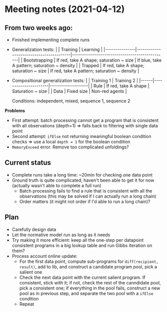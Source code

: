 # Meeting notes (2021-04-12)

## From two weeks ago:

- Finished implementing complete runs
- Generalization tests:
  |               | Training                                | Learning                                      |
  |---------------|-----------------------------------------|-----------------------------------------------|
  | Bootstrapping | If red, take A shape; saturation ~ size | If blue, take A pattern; saturation ~ density |
  | Trapped       | If red, take A shape; saturation ~ size | If red, take A pattern; saturation ~ density  |
- Compositional generalization tests:
  |      | Training 1           | Training 2        |
  |------|----------------------|-------------------|
  | Rule | If red, take A shape | Saturation ~ size |
  | Data | Fixed size           | Non-red agents    |

  Conditions: independent, mixed, sequence 1, sequence 2

**Problems**

- First attempt: batch processing cannot get a program that is consistent with all observations (depth=1) => falls back to filtering with single data point
- Second attempt: `ifElse` not returning meaningful boolean condition checks => use a local `depth = 1` for the boolean condition
- `MemoryExceed` error. Remove too complicated unfoldings?


## Current status

- Complete runs take a long time: ~20min for checking one data point
- Ground truth is quite complicated, haven't been able to get it for now (actually wasn't able to complete a full run)
  - Batch processing fails to find a rule that is consistent with all the observations (this may be solved if I can actually run a long chain)
  - Order matters (it might not order if I'd able to run a long chain)?

## Plan

- Carefully design data
- Let the normative model run as long as it needs
- Try making it more efficient: keep all the one-step per datapoint consistent programs in a big lookup table and run Gibbs iteration on them?
- Process account online update:
  - For the first data point, compute sub-programs for `diff(recipient, result)`, add to lib, and construct a candidate program pool, pick a salient one
  - Check the next data point with the current salient program. If consistent, stick with it; if not, check the rest of the canndidate pool, pick a consistent one; if everything in the pool fails, construct a new pool as in previous step, and separate the two pool with a `ifElse` condition
  - Repeat
